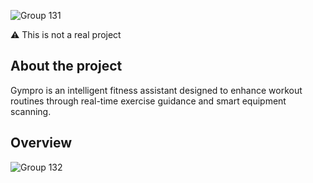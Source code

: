 ![Group 131](https://github.com/user-attachments/assets/073ff3e1-2301-41a2-a3c6-56665566e816)

⚠️ This is not a real project

## About the project

Gympro is an intelligent fitness assistant designed to enhance workout routines through real-time exercise guidance and smart equipment scanning.

## Overview


![Group 132](https://github.com/user-attachments/assets/b3be0686-eeac-4d97-8e89-e986830a6cb7)
